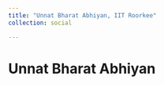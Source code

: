 ```yaml
---
title: "Unnat Bharat Abhiyan, IIT Roorkee"
collection: social

---
```


Unnat Bharat Abhiyan
======
